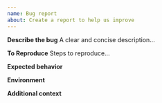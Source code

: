 ```yaml
---
name: Bug report
about: Create a report to help us improve
---
```


**Describe the bug**
A clear and concise description...

**To Reproduce**
Steps to reproduce...

**Expected behavior**

**Environment**

**Additional context**
